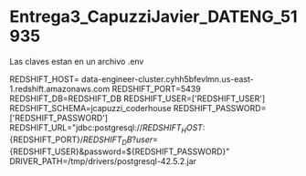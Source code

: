 # Entrega3_CapuzziJavier_DATENG_51935

Las claves estan en un archivo .env


REDSHIFT_HOST= data-engineer-cluster.cyhh5bfevlmn.us-east-1.redshift.amazonaws.com 
REDSHIFT_PORT=5439
REDSHIFT_DB=REDSHIFT_DB
REDSHIFT_USER=['REDSHIFT_USER']
REDSHIFT_SCHEMA=jcapuzzi_coderhouse
REDSHIFT_PASSWORD=['REDSHIFT_PASSWORD']
REDSHIFT_URL="jdbc:postgresql://${REDSHIFT_HOST}:${REDSHIFT_PORT}/${REDSHIFT_DB}?user=${REDSHIFT_USER}&password=${REDSHIFT_PASSWORD}"
DRIVER_PATH=/tmp/drivers/postgresql-42.5.2.jar
